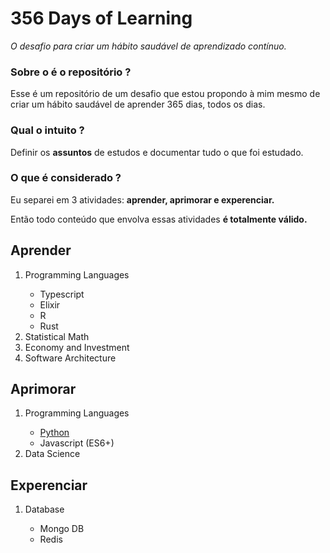 # 356 Days of Learning
<p><i>O desafio para criar um hábito saudável de aprendizado contínuo.</i></p>

### Sobre o é o repositório ?
<p>Esse é um repositório de um desafio que estou propondo à mim mesmo de criar um hábito saudável de aprender 365 dias, todos os dias.</p>

### Qual o intuito ?
<p>Definir os <strong>assuntos</strong> de estudos e documentar tudo o que foi estudado.</p>

### O que é considerado ?
<p>Eu separei em 3 atividades: <strong>aprender, aprimorar e experenciar.</strong></p> 
<o>Então todo conteúdo que envolva essas atividades <strong>é totalmente válido.</strong></p>

## Aprender

<ol>
  <li>Programming Languages</li>
  <ul>
    <li>Typescript</li>
    <li>Elixir</li>
    <li>R</li>
    <li>Rust</li>
  </ul>
  <li>Statistical Math</li>
  <li>Economy and Investment</li>
  <li>Software Architecture</li>
</ol>

## Aprimorar

<ol>
  <li>Programming Languages</li>
  <ul>
    <li><a href="#">Python</a></li>
    <li>Javascript (ES6+)</li>
  </ul>
  <li>Data Science</li>
</ol>

## Experenciar

<ol>
  <li>Database</li>
  <ul>
    <li>Mongo DB</li>
    <li>Redis</li>
  </ul>
</ol>
